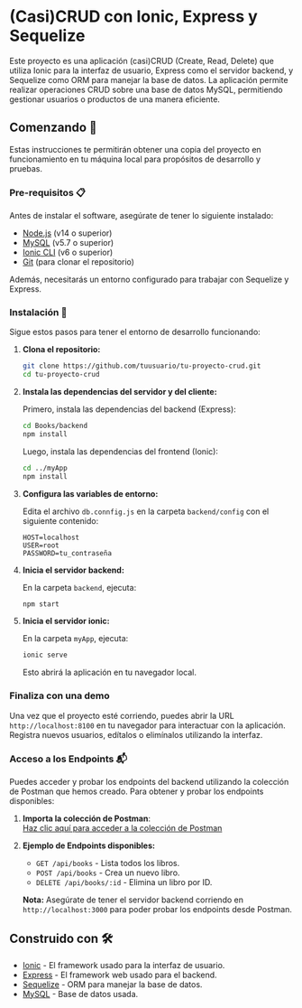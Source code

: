 # (Casi)CRUD con Ionic, Express y Sequelize

Este proyecto es una aplicación (casi)CRUD (Create, Read, Delete) que utiliza Ionic para la interfaz de usuario, Express como el servidor backend, y Sequelize como ORM para manejar la base de datos. La aplicación permite realizar operaciones CRUD sobre una base de datos MySQL, permitiendo gestionar usuarios o productos de una manera eficiente.

## Comenzando 🚀

Estas instrucciones te permitirán obtener una copia del proyecto en funcionamiento en tu máquina local para propósitos de desarrollo y pruebas.

### Pre-requisitos 📋

Antes de instalar el software, asegúrate de tener lo siguiente instalado:

- [Node.js](https://nodejs.org/) (v14 o superior)
- [MySQL](https://www.mysql.com/) (v5.7 o superior)
- [Ionic CLI](https://ionicframework.com/docs/cli) (v6 o superior)
- [Git](https://git-scm.com/) (para clonar el repositorio)

Además, necesitarás un entorno configurado para trabajar con Sequelize y Express.

### Instalación 🔧

Sigue estos pasos para tener el entorno de desarrollo funcionando:

1. **Clona el repositorio:**

   ```bash
   git clone https://github.com/tuusuario/tu-proyecto-crud.git
   cd tu-proyecto-crud
   ```

2. **Instala las dependencias del servidor y del cliente:**

   Primero, instala las dependencias del backend (Express):

   ```bash
   cd Books/backend
   npm install
   ```

   Luego, instala las dependencias del frontend (Ionic):

   ```bash
   cd ../myApp
   npm install
   ```

3. **Configura las variables de entorno:**

   Edita el archivo `db.connfig.js` en la carpeta `backend/config` con el siguiente contenido:

   ```
   HOST=localhost
   USER=root
   PASSWORD=tu_contraseña
   ```


5. **Inicia el servidor backend:**

   En la carpeta `backend`, ejecuta:

   ```bash
   npm start
   ```

6. **Inicia el servidor ionic:**

   En la carpeta `myApp`, ejecuta:

   ```bash
   ionic serve
   ```

   Esto abrirá la aplicación en tu navegador local.



### Finaliza con una demo

Una vez que el proyecto esté corriendo, puedes abrir la URL `http://localhost:8100` en tu navegador para interactuar con la aplicación. Registra nuevos usuarios, edítalos o elimínalos utilizando la interfaz.

### Acceso a los Endpoints 📬

Puedes acceder y probar los endpoints del backend utilizando la colección de Postman que hemos creado. Para obtener y probar los endpoints disponibles:

1. **Importa la colección de Postman**:  
   [Haz clic aquí para acceder a la colección de Postman](https://elements.getpostman.com/redirect?entityId=38969579-2abbc962-8517-4a4c-b44d-d4e313242692&entityType=collection)

2. **Ejemplo de Endpoints disponibles:**
   - `GET /api/books` - Lista todos los libros.
   - `POST /api/books` - Crea un nuevo libro.
   - `DELETE /api/books/:id` - Elimina un libro por ID.

   **Nota:** Asegúrate de tener el servidor backend corriendo en `http://localhost:3000` para poder probar los endpoints desde Postman.

## Construido con 🛠️

- [Ionic](https://ionicframework.com/) - El framework usado para la interfaz de usuario.
- [Express](https://expressjs.com/) - El framework web usado para el backend.
- [Sequelize](https://sequelize.org/) - ORM para manejar la base de datos.
- [MySQL](https://www.mysql.com/) - Base de datos usada.

